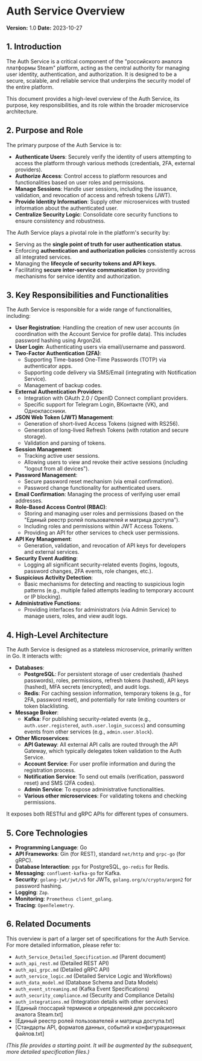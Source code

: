 <!-- File: backend/services/auth-service/specification_final/auth_service_overview.md -->
# Auth Service Overview

**Version:** 1.0
**Date:** 2023-10-27

## 1. Introduction

The Auth Service is a critical component of the "российского аналога платформы Steam" platform, acting as the central authority for managing user identity, authentication, and authorization. It is designed to be a secure, scalable, and reliable service that underpins the security model of the entire platform.

This document provides a high-level overview of the Auth Service, its purpose, key responsibilities, and its role within the broader microservice architecture.

## 2. Purpose and Role

The primary purpose of the Auth Service is to:

*   **Authenticate Users**: Securely verify the identity of users attempting to access the platform through various methods (credentials, 2FA, external providers).
*   **Authorize Access**: Control access to platform resources and functionalities based on user roles and permissions.
*   **Manage Sessions**: Handle user sessions, including the issuance, validation, and revocation of access and refresh tokens (JWT).
*   **Provide Identity Information**: Supply other microservices with trusted information about the authenticated user.
*   **Centralize Security Logic**: Consolidate core security functions to ensure consistency and robustness.

The Auth Service plays a pivotal role in the platform's security by:

*   Serving as the **single point of truth for user authentication status**.
*   Enforcing **authentication and authorization policies** consistently across all integrated services.
*   Managing the **lifecycle of security tokens and API keys**.
*   Facilitating **secure inter-service communication** by providing mechanisms for service identity and authorization.

## 3. Key Responsibilities and Functionalities

The Auth Service is responsible for a wide range of functionalities, including:

*   **User Registration**: Handling the creation of new user accounts (in coordination with the Account Service for profile data). This includes password hashing using Argon2id.
*   **User Login**: Authenticating users via email/username and password.
*   **Two-Factor Authentication (2FA)**:
    *   Supporting Time-based One-Time Passwords (TOTP) via authenticator apps.
    *   Supporting code delivery via SMS/Email (integrating with Notification Service).
    *   Management of backup codes.
*   **External Authentication Providers**:
    *   Integration with OAuth 2.0 / OpenID Connect compliant providers.
    *   Specific support for Telegram Login, ВКонтакте (VK), and Одноклассники.
*   **JSON Web Token (JWT) Management**:
    *   Generation of short-lived Access Tokens (signed with RS256).
    *   Generation of long-lived Refresh Tokens (with rotation and secure storage).
    *   Validation and parsing of tokens.
*   **Session Management**:
    *   Tracking active user sessions.
    *   Allowing users to view and revoke their active sessions (including "logout from all devices").
*   **Password Management**:
    *   Secure password reset mechanism (via email confirmation).
    *   Password change functionality for authenticated users.
*   **Email Confirmation**: Managing the process of verifying user email addresses.
*   **Role-Based Access Control (RBAC)**:
    *   Storing and managing user roles and permissions (based on the "Единый реестр ролей пользователей и матрица доступа").
    *   Including roles and permissions within JWT Access Tokens.
    *   Providing an API for other services to check user permissions.
*   **API Key Management**:
    *   Generation, validation, and revocation of API keys for developers and external services.
*   **Security Event Auditing**:
    *   Logging all significant security-related events (logins, logouts, password changes, 2FA events, role changes, etc.).
*   **Suspicious Activity Detection**:
    *   Basic mechanisms for detecting and reacting to suspicious login patterns (e.g., multiple failed attempts leading to temporary account or IP blocking).
*   **Administrative Functions**:
    *   Providing interfaces for administrators (via Admin Service) to manage users, roles, and view audit logs.

## 4. High-Level Architecture

The Auth Service is designed as a stateless microservice, primarily written in Go. It interacts with:

*   **Databases**:
    *   **PostgreSQL**: For persistent storage of user credentials (hashed passwords), roles, permissions, refresh tokens (hashed), API keys (hashed), MFA secrets (encrypted), and audit logs.
    *   **Redis**: For caching session information, temporary tokens (e.g., for 2FA, password reset), and potentially for rate limiting counters or token blacklisting.
*   **Message Broker**:
    *   **Kafka**: For publishing security-related events (e.g., `auth.user.registered`, `auth.user.login_success`) and consuming events from other services (e.g., `admin.user.block`).
*   **Other Microservices**:
    *   **API Gateway**: All external API calls are routed through the API Gateway, which typically delegates token validation to the Auth Service.
    *   **Account Service**: For user profile information and during the registration process.
    *   **Notification Service**: To send out emails (verification, password reset) and SMS (2FA codes).
    *   **Admin Service**: To expose administrative functionalities.
    *   **Various other microservices**: For validating tokens and checking permissions.

It exposes both RESTful and gRPC APIs for different types of consumers.

## 5. Core Technologies

*   **Programming Language**: Go
*   **API Frameworks**: Gin (for REST), standard `net/http` and `grpc-go` (for gRPC).
*   **Database Interaction**: `pgx` for PostgreSQL, `go-redis` for Redis.
*   **Messaging**: `confluent-kafka-go` for Kafka.
*   **Security**: `golang-jwt/jwt/v5` for JWTs, `golang.org/x/crypto/argon2` for password hashing.
*   **Logging**: `Zap`.
*   **Monitoring**: `Prometheus client_golang`.
*   **Tracing**: `OpenTelemetry`.

## 6. Related Documents

This overview is part of a larger set of specifications for the Auth Service. For more detailed information, please refer to:

*   `Auth_Service_Detailed_Specification.md` (Parent document)
*   `auth_api_rest.md` (Detailed REST API)
*   `auth_api_grpc.md` (Detailed gRPC API)
*   `auth_service_logic.md` (Detailed Service Logic and Workflows)
*   `auth_data_model.md` (Database Schema and Data Models)
*   `auth_event_streaming.md` (Kafka Event Specifications)
*   `auth_security_compliance.md` (Security and Compliance Details)
*   `auth_integrations.md` (Integration details with other services)
*   [Единый глоссарий терминов и определений для российского аналога Steam.txt]
*   [Единый реестр ролей пользователей и матрица доступа.txt]
*   [Стандарты API, форматов данных, событий и конфигурационных файлов.txt]

*(This file provides a starting point. It will be augmented by the subsequent, more detailed specification files.)*
